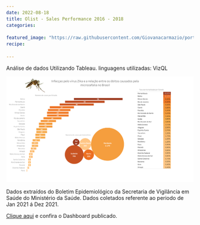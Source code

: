 ```yaml
---
date: 2022-08-18
title: Olist - Sales Performance 2016 - 2018
categories:

featured_image: "https://raw.githubusercontent.com/Giovanacarmazio/portifolio/main/images/Infec%C3%A7%C3%A3o%20pelo%20v%C3%ADrus%20Zika%20e%20a%20rela%C3%A7%C3%A3o%20entre.jpg"
recipe:
 
---
```



Análise de dados Utilizando Tableau. linguagens utilizadas: VizQL



![](https://raw.githubusercontent.com/Giovanacarmazio/portifolio/main/images/Infec%C3%A7%C3%A3o%20pelo%20v%C3%ADrus%20Zika%20e%20a%20rela%C3%A7%C3%A3o%20entre%20os%20%C3%B3bitos%20causados%20pela%20microcefalia%20no%20Brasil.png)





Dados extraídos do Boletim Epidemiológico da Secretaria de Vigilância em Saúde do Ministério da Saúde.
Dados coletados referente ao periodo de Jan 2021 á Dez 2021.



<a href="https://public.tableau.com/app/profile/giovana7132/viz/Livro7_16297549846540/Painel1">Clique aqui</a> e confira o Dashboard publicado.


